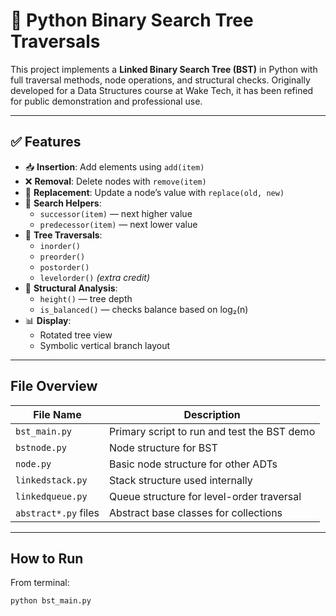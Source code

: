 # 🌲 Python Binary Search Tree Traversals

This project implements a **Linked Binary Search Tree (BST)** in Python with full traversal methods, node operations, and structural checks. Originally developed for a Data Structures course at Wake Tech, it has been refined for public demonstration and professional use.

---

## ✅ Features

- 📥 **Insertion**: Add elements using `add(item)`
- ❌ **Removal**: Delete nodes with `remove(item)`
- 🔁 **Replacement**: Update a node’s value with `replace(old, new)`
- 🔎 **Search Helpers**:
  - `successor(item)` — next higher value
  - `predecessor(item)` — next lower value
- 🔢 **Tree Traversals**:
  - `inorder()`
  - `preorder()`
  - `postorder()`
  - `levelorder()` *(extra credit)*
- 📐 **Structural Analysis**:
  - `height()` — tree depth
  - `is_balanced()` — checks balance based on log₂(n)
- 📊 **Display**:
  - Rotated tree view
  - Symbolic vertical branch layout

---

##  File Overview

| File Name             | Description                                 |
|----------------------|---------------------------------------------|
| `bst_main.py`         | Primary script to run and test the BST demo |
| `bstnode.py`          | Node structure for BST                      |
| `node.py`             | Basic node structure for other ADTs         |
| `linkedstack.py`      | Stack structure used internally             |
| `linkedqueue.py`      | Queue structure for level-order traversal   |
| `abstract*.py` files  | Abstract base classes for collections       |

---

## How to Run

From terminal:

```bash
python bst_main.py
